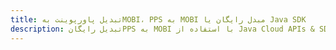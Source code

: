 ---title: تبدیل پاورپوینت بهMOBI، PPS به MOBI مبدل رایگان یا Java SDKdescription: تبدیل رایگانPPS به MOBI با استفاده از Java Cloud APIs & SDK. همچنین اسناد Microsoft PowerPoint را در Cloud ایجاد، ویرایش و رندر کنید.---